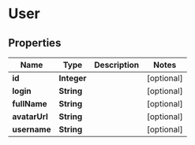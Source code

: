 # User

## Properties
Name | Type | Description | Notes
------------ | ------------- | ------------- | -------------
**id** | **Integer** |  |  [optional]
**login** | **String** |  |  [optional]
**fullName** | **String** |  |  [optional]
**avatarUrl** | **String** |  |  [optional]
**username** | **String** |  |  [optional]
